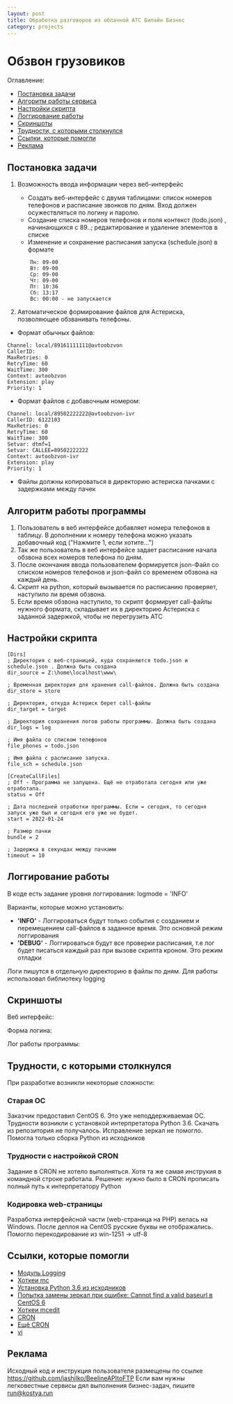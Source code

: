 ```yaml
---
layout: post
title: Обработка разговоров из облачной АТС Билайн Бизнес
category: projects
---
```

# Обзвон грузовиков

Оглавление: 
- [Постановка задачи](#task)
- [Алгоритм работы сервиса](#algoritm)
- [Настройки скрипта](#settings)
- [Логгирование работы](#logging)
- [Скриншоты](#scrins)
- [Трудности, с которыми столкнулся](#challenges)
- [Ссылки, которые помогли](#links)
- [Реклама](#adv)

## <a name="task">Постановка задачи</a>
1. Возможность ввода информации через веб-интерфейс
    * Создать веб-интерфейс с двумя таблицами: список номеров телефонов и расписание звонков по дням. Вход должен осужествляться по логину и паролю. 
    * Создание списка номеров телефонов и поля контекст (todo.json) , начинающихся с 89..; редактирование и удаление элементов в списке
    * Изменение и сохранение расписания запуска (schedule.json) в формате
    ```
        Пн: 09-00
        Вт: 09-00
        Ср: 09-00
        Чт: 09-00
        Пт: 10:36
        Сб: 13:17
        Вс: 00:00 - не запускается
    ```

2. Автоматическое формирование файлов для Астериска, позволяющее обзванивать телефоны. 
* Формат обычных файлов:
```
Channel: local/89161111111@avtoobzvon
CallerID:
MaxRetries: 0
RetryTime: 60
WaitTime: 300
Context: avtoobzvon
Extension: play
Priority: 1
```

* Формат файлов с добавочным номером:
```
Channel: local/89502222222@avtoobzvon-ivr
CallerID: 6122103
MaxRetries: 0
RetryTime: 60
WaitTime: 300
Setvar: dtmf=1
Setvar: CALLEE=89502222222
Context: avtoobzvon-ivr
Extension: play
Priority: 1
```
* Файлы должны копироваться в директорию астериска пачками с задержками между пачек

## <a name="algoritm">Алгоритм работы программы</a>
1. Пользователь в веб интерфейсе добавляет номера телефонов в таблицу. В дополнении к номеру телефона можно указать добавочный код ("Нажмите 1, если хотите...")
2. Так же пользователь в веб интерфейсе задает расписание начала обзвона всех номеров телефона по дням. 
3. После окончания ввода пользователем формируется json-Файл со списком номеров телефонов и json-файл со временем обзвона на каждый день. 
4. Скрипт на python, который вызывается по расписанию проверяет, наступило ли время обзвона. 
5. Если время обзвона наступило, то скрипт формирует call-файлы нужного формата, складывает их в директорию Астериска с заданной задержкой, чтобы не перегрузить АТС


## <a name="settings">Настройки скрипта</a>
```
[Dirs]
; Директория с веб-страницей, куда сохраняются todo.json и schedule.json . Должна быть создана
dir_source = Z:\home\localhost\www\

; Временная директория для хранения call-файлов. Должна быть создана
dir_store = store

; Директория, откуда Астериск берет call-файлы
dir_target = target

; Директория сохранения логов работы программы. Должна быть создана
dir_logs = log

; Имя файла со списком телефонов
file_phones = todo.json

; Имя файла с расписание запуска. 
file_sch = schedule.json

[CreateCallFiles]
; Off - Программа не запущена. Ещё не отработала сегодня или уже отработала. 
status = Off

; Дата последней отработки программы. Если = сегодня, то сегодня запуск уже был и сегодня его уже не будет. 
start = 2022-01-24

; Размер пачки
bundle = 2

; Задержка в секундах между пачками
timeout = 10
```

## <a name="logging">Логгирование работы</a>
В коде есть задание уровня логгирования: logmode = 'INFO'

Варианты, которые можно установить: 

   * **'INFO'** - Логгироваться будут только события с созданием и перемещением call-файлов в заданное время. Это основной режим логгирования
   * **'DEBUG'** - Логгироваться будут все проверки расписания, т.е лог будет писаться каждый раз при вызове скрипта кроном. 
    Это режим отладки

Логи пишутся в отдельную директорию в файлы по дням. Для работы использовал библиотеку logging

## <a name="scrins">Скриншоты</a>
Веб интерфейс: 

Форма логина: 

Лог работы программы: 



## <a name="challenges">Трудности, с которыми столкнулся</a>
При разработке возникли некоторые сложности: 

### Старая ОС ###
Заказчик предоставил CentOS 6. Это уже неподдерживаемая ОС. Трудности возникли с установкой интерпретатора Python 3.6. Скачать из репозитория не получалось. Исправление зеркал не помогло. Помогла только сборка Python из исходников

### Трудности с настройкой CRON ###
Задание в CRON не хотело выполняться. Хотя та же самая инструкия в командной строке работала. Решение: нужно было в CRON прописать полный путь к интерпретатору Python

### Кодировка web-страницы ###
Разработка интерфейсной части (web-страница на PHP) велась на Windows. После деплоя на CentOS русские буквы не отображались. Помогло перекодирование из win-1251 → utf-8


## <a name="links">Ссылки, которые помогли</a>
* [Модуль Logging](https://webdevblog.ru/logging-v-python/)
* [Хоткеи mc](https://scabere.livejournal.com/83643.html)
* [Установка Python 3.6 из исходников](https://adminwin.ru/ustanovka-python-3-6-na-centos/)
* [Попытка замены зеркал при ошибке: Cannot find a valid baseurl в CentOS 6](https://xost.su/support/cannot-find-a-valid-baseurl-centos-6)
* [Хоткеи mcedit](https://any-key.net/mcedit-hotkeys/)
* [CRON](https://www.digitalocean.com/community/tutorials/how-to-use-cron-to-automate-tasks-centos-8-ru)
* [Ещё CRON](https://blog.sedicomm.com/2017/07/24/kak-dobavit-zadanie-v-planirovshhik-cron-v-linux-unix/)
* [vi](https://docs.altlinux.org/ru-RU/archive/2.3/html-single/junior/alt-docs-extras-linuxnovice/ch02s10.html)

## <a name="adv">Реклама</a>
Исходный код и инструкция пользователя размещены по ссылке https://github.com/jashilko/BeelineAPItoFTP
Если вам нужны легковестные сервисы дял выполнения бизнес-задач, пишите run@kostya.run
